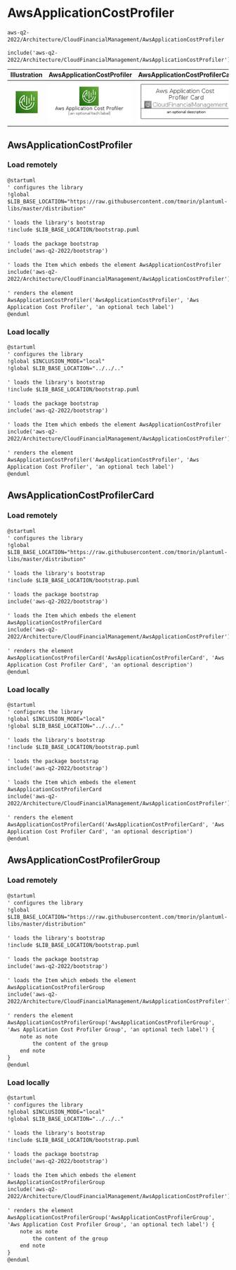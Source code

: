 # AwsApplicationCostProfiler


```text
aws-q2-2022/Architecture/CloudFinancialManagement/AwsApplicationCostProfiler
```

```text
include('aws-q2-2022/Architecture/CloudFinancialManagement/AwsApplicationCostProfiler')
```



| Illustration | AwsApplicationCostProfiler | AwsApplicationCostProfilerCard | AwsApplicationCostProfilerGroup |
| :---: | :---: | :---: | :---: |
| ![illustration for Illustration](../../../aws-q2-2022/Architecture/CloudFinancialManagement/AwsApplicationCostProfiler.png) | ![illustration for AwsApplicationCostProfiler](../../../aws-q2-2022/Architecture/CloudFinancialManagement/AwsApplicationCostProfiler.Local.png) | ![illustration for AwsApplicationCostProfilerCard](../../../aws-q2-2022/Architecture/CloudFinancialManagement/AwsApplicationCostProfilerCard.Local.png) | ![illustration for AwsApplicationCostProfilerGroup](../../../aws-q2-2022/Architecture/CloudFinancialManagement/AwsApplicationCostProfilerGroup.Local.png) |




## AwsApplicationCostProfiler

### Load remotely
```plantuml
@startuml
' configures the library
!global $LIB_BASE_LOCATION="https://raw.githubusercontent.com/tmorin/plantuml-libs/master/distribution"

' loads the library's bootstrap
!include $LIB_BASE_LOCATION/bootstrap.puml

' loads the package bootstrap
include('aws-q2-2022/bootstrap')

' loads the Item which embeds the element AwsApplicationCostProfiler
include('aws-q2-2022/Architecture/CloudFinancialManagement/AwsApplicationCostProfiler')

' renders the element
AwsApplicationCostProfiler('AwsApplicationCostProfiler', 'Aws Application Cost Profiler', 'an optional tech label')
@enduml
```

### Load locally
```plantuml
@startuml
' configures the library
!global $INCLUSION_MODE="local"
!global $LIB_BASE_LOCATION="../../.."

' loads the library's bootstrap
!include $LIB_BASE_LOCATION/bootstrap.puml

' loads the package bootstrap
include('aws-q2-2022/bootstrap')

' loads the Item which embeds the element AwsApplicationCostProfiler
include('aws-q2-2022/Architecture/CloudFinancialManagement/AwsApplicationCostProfiler')

' renders the element
AwsApplicationCostProfiler('AwsApplicationCostProfiler', 'Aws Application Cost Profiler', 'an optional tech label')
@enduml
```

## AwsApplicationCostProfilerCard

### Load remotely
```plantuml
@startuml
' configures the library
!global $LIB_BASE_LOCATION="https://raw.githubusercontent.com/tmorin/plantuml-libs/master/distribution"

' loads the library's bootstrap
!include $LIB_BASE_LOCATION/bootstrap.puml

' loads the package bootstrap
include('aws-q2-2022/bootstrap')

' loads the Item which embeds the element AwsApplicationCostProfilerCard
include('aws-q2-2022/Architecture/CloudFinancialManagement/AwsApplicationCostProfiler')

' renders the element
AwsApplicationCostProfilerCard('AwsApplicationCostProfilerCard', 'Aws Application Cost Profiler Card', 'an optional description')
@enduml
```

### Load locally
```plantuml
@startuml
' configures the library
!global $INCLUSION_MODE="local"
!global $LIB_BASE_LOCATION="../../.."

' loads the library's bootstrap
!include $LIB_BASE_LOCATION/bootstrap.puml

' loads the package bootstrap
include('aws-q2-2022/bootstrap')

' loads the Item which embeds the element AwsApplicationCostProfilerCard
include('aws-q2-2022/Architecture/CloudFinancialManagement/AwsApplicationCostProfiler')

' renders the element
AwsApplicationCostProfilerCard('AwsApplicationCostProfilerCard', 'Aws Application Cost Profiler Card', 'an optional description')
@enduml
```

## AwsApplicationCostProfilerGroup

### Load remotely
```plantuml
@startuml
' configures the library
!global $LIB_BASE_LOCATION="https://raw.githubusercontent.com/tmorin/plantuml-libs/master/distribution"

' loads the library's bootstrap
!include $LIB_BASE_LOCATION/bootstrap.puml

' loads the package bootstrap
include('aws-q2-2022/bootstrap')

' loads the Item which embeds the element AwsApplicationCostProfilerGroup
include('aws-q2-2022/Architecture/CloudFinancialManagement/AwsApplicationCostProfiler')

' renders the element
AwsApplicationCostProfilerGroup('AwsApplicationCostProfilerGroup', 'Aws Application Cost Profiler Group', 'an optional tech label') {
    note as note
        the content of the group
    end note
}
@enduml
```

### Load locally
```plantuml
@startuml
' configures the library
!global $INCLUSION_MODE="local"
!global $LIB_BASE_LOCATION="../../.."

' loads the library's bootstrap
!include $LIB_BASE_LOCATION/bootstrap.puml

' loads the package bootstrap
include('aws-q2-2022/bootstrap')

' loads the Item which embeds the element AwsApplicationCostProfilerGroup
include('aws-q2-2022/Architecture/CloudFinancialManagement/AwsApplicationCostProfiler')

' renders the element
AwsApplicationCostProfilerGroup('AwsApplicationCostProfilerGroup', 'Aws Application Cost Profiler Group', 'an optional tech label') {
    note as note
        the content of the group
    end note
}
@enduml
```

